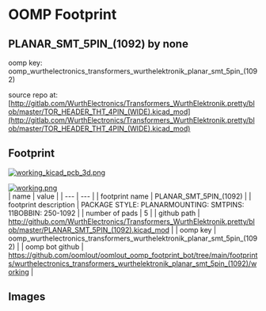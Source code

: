 # OOMP Footprint  
## PLANAR_SMT_5PIN_(1092)  by none  
  
oomp key: oomp_wurthelectronics_transformers_wurthelektronik_planar_smt_5pin_(1092)  
  
source repo at: [http://gitlab.com/WurthElectronics/Transformers_WurthElektronik.pretty/blob/master/TOR_HEADER_THT_4PIN_(WIDE).kicad_mod](http://gitlab.com/WurthElectronics/Transformers_WurthElektronik.pretty/blob/master/TOR_HEADER_THT_4PIN_(WIDE).kicad_mod)  
## Footprint  
  
[![working_kicad_pcb_3d.png](working_kicad_pcb_3d_600.png)](working_kicad_pcb_3d.png)  
  
[![working.png](working_600.png)](working.png)  
| name | value | 
| --- | --- | 
| footprint name | PLANAR_SMT_5PIN_(1092) | 
| footprint description | PACKAGE STYLE: PLANARMOUNTING: SMTPINS: 11BOBBIN: 250-1092 | 
| number of pads | 5 | 
| github path | http://github.com/WurthElectronics/Transformers_WurthElektronik.pretty/blob/master/PLANAR_SMT_5PIN_(1092).kicad_mod | 
| oomp key | oomp_wurthelectronics_transformers_wurthelektronik_planar_smt_5pin_(1092) | 
| oomp bot github | https://github.com/oomlout/oomlout_oomp_footprint_bot/tree/main/footprints/wurthelectronics_transformers_wurthelektronik_planar_smt_5pin_(1092)/working | 
## Images  
